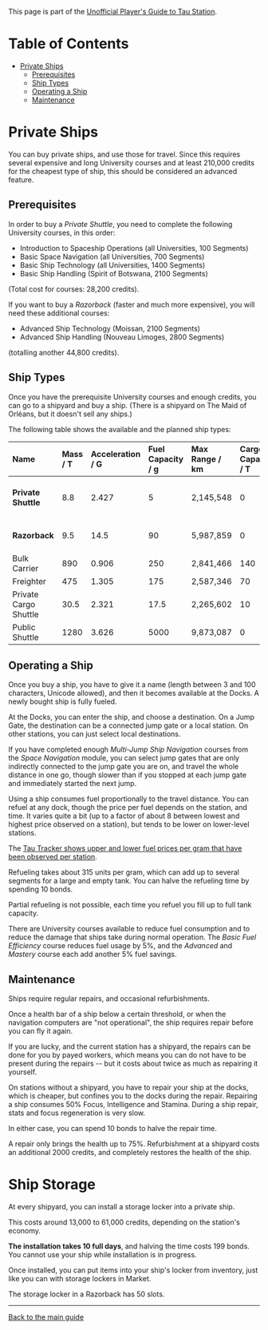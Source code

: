 This page is part of the [Unofficial Player's Guide to Tau Station](/).

# Table of Contents

* [Private Ships](#private-ships)
    * [Prerequisites](#prerequisites)
    * [Ship Types](#ship-types)
    * [Operating a Ship](#operating-a-ship)
    * [Maintenance](#maintenance)


# Private Ships

You can buy private ships, and use those for travel. Since this requires
several expensive and long University courses and at least 210,000 credits
for the cheapest type of ship, this should be considered an advanced feature.

## Prerequisites 

In order to buy a *Private Shuttle*, you need to complete the following
University courses, in this order:

* Introduction to Spaceship Operations (all Universities, 100 Segments)
* Basic Space Navigation (all Universities, 700 Segments)
* Basic Ship Technology (all Universities, 1400 Segments)
* Basic Ship Handling (Spirit of Botswana, 2100 Segments)

(Total cost for courses: 28,200 credits).

If you want to buy a *Razorback* (faster and much more expensive), you will
need these additional courses:

* Advanced Ship Technology (Moissan, 2100 Segments)
* Advanced Ship Handling (Nouveau Limoges, 2800 Segments)

(totalling another 44,800 credits).

## Ship Types

Once you have the prerequisite University courses and enough credits,
you can go to a shipyard and buy a ship. (There is a shipyard on The Maid of
Orléans, but it doesn't sell any ships.)

The following table shows the available and the planned ship types:

| Name                  | Mass / T | Acceleration / G | Fuel Capacity / g | Max Range / km | Cargo Capacity / T | Price / credits | Prerequisites          | Availability                         |
|:----------------------|:---------|:-----------------|:------------------|:---------------|:-------------------|:----------------|:-----------------------|:-------------------------------------|
| **Private Shuttle**   | 8.8      | 2.427            | 5                 | 2,145,548      | 0                  | 210,000         | Basic Ship Handling    | Daedalus, København, Yards of Gadani |
| **Razorback**         | 9.5      | 14.5             | 90                | 5,987,859      | 0                  | 995,000         | Advanced Ship Handling | Yards of Gadani                      |
| Bulk Carrier          | 890      | 0.906            | 250               | 2,841,466      | 140                |                 |                        |                                      |
| Freighter             | 475      | 1.305            | 175               | 2,587,346      | 70                 |                 |                        |                                      |
| Private Cargo Shuttle | 30.5     | 2.321            | 17.5              | 2,265,602      | 10                 |                 |                        |                                      |
| Public Shuttle        | 1280     | 3.626            | 5000              | 9,873,087      | 0                  |                 |                        |                                      |

## Operating a Ship

Once you buy a ship, you have to give it a name (length between 3 and
100 characters, Unicode allowed), and then it becomes available at the Docks. A newly
bought ship is fully fueled.

At the Docks, you can enter the ship, and choose a destination. On a Jump Gate,
the destination can be a connected jump gate or a local station. On other stations,
you can just select local destinations.

If you have completed enough
*Multi-Jump Ship Navigation* courses from the *Space Navigation* module, you can
select jump gates that are only indirectly connected to the jump gate
you are on, and travel the whole distance in one go, though slower than
if you stopped at each jump gate and immediately started the next jump.

Using a ship consumes fuel proportionally to the travel distance. You
can refuel at any dock, though the price per fuel depends on the
station, and time. It varies quite a bit (up to a factor of about 8
between lowest and highest price observed on a station), but tends to
be lower on lower-level stations.

The [Tau Tracker shows upper and lower fuel prices per gram that have been observed per station](https://tracker.tauguide.de/fuel).

Refueling takes about 315 units per gram, which can add up to several segments
for a large and empty tank.  You can halve
the refueling time by spending 10 bonds.

Partial refueling is not possible, each time you refuel you
fill up to full tank capacity.

There are University courses available to reduce fuel consumption and to
reduce the damage that ships take during normal operation.
The *Basic Fuel Efficiency* course reduces fuel usage by 5%,
and the *Advanced* and *Mastery* course each add another 5% fuel savings.

## Maintenance

Ships require regular repairs, and occasional refurbishments.

Once a health bar of a ship below a certain threshold, or when the
navigation computers are "not operational", the ship requires repair
before you can fly it again.

If you are lucky, and the current station has a shipyard, the repairs
can be done for you by payed workers, which means you can do not have to
be present during the repairs -- but it costs about twice as much as
repairing it yourself.

On stations without a shipyard, you have to repair your ship at the
docks, which is cheaper, but confines you to the docks during the repair.
Repairing a ship consumes 50% Focus, Intelligence and Stamina. During
a ship repair, stats and focus regeneration is very slow.

In either case, you can spend 10 bonds to halve the repair time.

A repair only brings the health up to 75%. Refurbishment at a shipyard
costs an additional 2000 credits, and completely restores the health
of the ship.

# Ship Storage

At every shipyard, you can install a storage locker into a private ship.

This costs around 13,000 to 61,000 credits, depending on the station's economy.

**The installation takes 10 full days**, and halving the time costs 199 bonds.
You cannot use your ship while installation is in progress.

Once installed, you can put items into your ship's locker from inventory,
just like you can with storage lockers in Market.

The storage locker in a Razorback has 50 slots.

---

[Back to the main guide](/)
